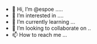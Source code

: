 - 👋 Hi, I’m @espoe .....
- 👀 I’m interested in ....
- 🌱 I’m currently learning ...
- 💞️ I’m looking to collaborate on ..
- 📫 How to reach me ...

<!---
espoe/espoe is a ✨ special ✨ repository because its `README.md` (this file) appears on your GitHub profile.
You can click the Preview link to take a look at your changes.
--->
